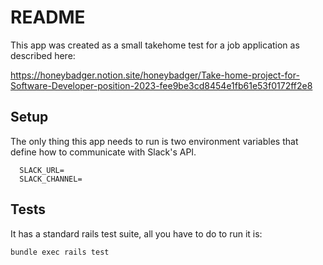 # README

This app was created as a small takehome test for a job application as described here:

https://honeybadger.notion.site/honeybadger/Take-home-project-for-Software-Developer-position-2023-fee9be3cd8454e1fb61e53f0172ff2e8

## Setup

The only thing this app needs to run is two environment variables that define how to communicate with Slack's API.

```
  SLACK_URL=
  SLACK_CHANNEL=
```

## Tests

It has a standard rails test suite, all you have to do to run it is:

```
bundle exec rails test
```
